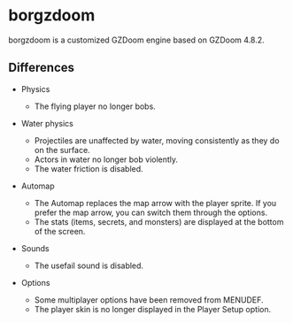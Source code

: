 # borgzdoom
borgzdoom is a customized GZDoom engine based on GZDoom 4.8.2.

## Differences

- Physics
  - The flying player no longer bobs.

- Water physics
  - Projectiles are unaffected by water, moving consistently as they do on the surface.
  - Actors in water no longer bob violently.
  - The water friction is disabled.

- Automap
  - The Automap replaces the map arrow with the player sprite. If you prefer the map arrow, you can switch them through the options. 
  - The stats (items, secrets, and monsters) are displayed at the bottom of the screen.

- Sounds
  - The usefail sound is disabled.

- Options
  - Some multiplayer options have been removed from MENUDEF.
  - The player skin is no longer displayed in the Player Setup option.
